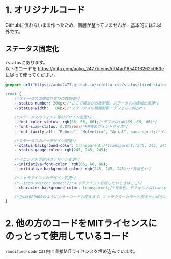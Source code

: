 # 1. オリジナルコード
GitHubに慣れないまま作ったため、階層が整っていませんが、基本的には2.以外です。
## ステータス固定化
`/status`にあります。  
以下のコードを
https://qiita.com/aoko_2477/items/d04ad1654016262c063e
に従って使ってください。
```css
@import url("https://aoko2477.github.io/ccfolia-css/status/fixed-status.css");

:root {
    /*ステータスの横幅や並びの数制御*/
    --status-number: 200px;/*ここで横並びの数制御。ステータスの横幅と関連*/
    --status-width:   80px;/*ステータスの横幅制御：デフォルト96px*/

    /*ステータスのフォント等のデザイン変更*/
    --font-color-status: rgb(66, 66, 66);/*デフォはrgb(66, 66, 66)*/
    --font-size-status: 0.875rem;/*HP等のフォントサイズ*/
    --font-family-all: "Roboto", "Helvetica", "Arial", sans-serif;/*イニシアチブ含めたフォント変更*/

    /*ステータスのバーデザイン関連*/
    --status-background-color: transparent;/*transparent;(245, 245, 245);*/
    --status-gauge-color: rgb(245, 245, 245);

    /*イニシアチブ部分のデザイン変更*/
    --initiative-font-color: rgb(66, 66, 66);
    --initiative-background-color: rgb(245, 245, 245);/*背景色;*/

    /*キャラアイコンのデザイン変更*/
    /*--icon-switch: none;*//*キャラアイコンを消したいときはここ*/
    --character-background-color: transparent;/*背景色。デフォルトはtransparent*/

    /*色は#000000のようにカラーコードも使えます。キャラクターカラーと揃えたい場合はご活用ください。*/
}
```

# 2. 他の方のコードをMITライセンスにのっとって使用しているコード
`/modified-code`
css内に直接MITライセンスを埋め込んでいます。
